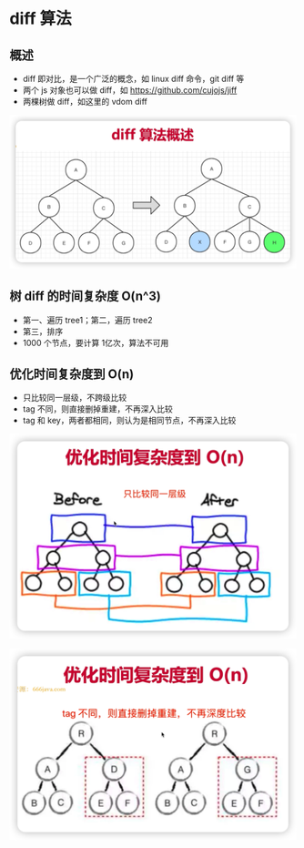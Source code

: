 # diff 算法

## 概述

* diff 即对比，是一个广泛的概念，如 linux diff 命令，git diff 等
* 两个 js 对象也可以做 diff，如 https://github.com/cujojs/jiff
* 两棵树做 diff，如这里的 vdom diff

![image-20230518080846519](./img/image-20230518080846519.png)

## 树 diff 的时间复杂度 O(n^3)

* 第一、遍历 tree1；第二，遍历 tree2
* 第三，排序
* 1000 个节点，要计算 1亿次，算法不可用

## 优化时间复杂度到 O(n)

* 只比较同一层级，不跨级比较
* tag 不同，则直接删掉重建，不再深入比较
* tag 和 key，两者都相同，则认为是相同节点，不再深入比较

![image-20230518081339328](./img/image-20230518081339328.png)

![image-20230518081403406](./img/image-20230518081403406.png)